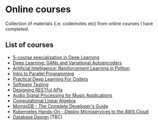 # Online courses

Collection of materials (i.e. code/notes etc) from online courses I have completed.

## List of courses

- [5-course specialization in Deep Learning](https://www.coursera.org/specializations/deep-learning)
- [Deep Learning: GANs and Variational Autoencoders](https://www.udemy.com/deep-learning-gans-and-variational-autoencoders/)
- [Artificial Intelligence: Reinforcement Learning in Python](https://www.udemy.com/artificial-intelligence-reinforcement-learning-in-python/)
- [Intro to Parallel Programming](https://eu.udacity.com/course/intro-to-parallel-programming--cs344)
- [Practical Deep Learning For Coders](https://course.fast.ai/)
- [Software Testing](https://eu.udacity.com/course/software-testing--cs258)
- [Designing RESTful APIs](https://eu.udacity.com/course/designing-restful-apis--ud388)
- [Audio Signal Processing for Music Applications](https://www.coursera.org/learn/audio-signal-processing)
- [Computational Linear Algebra](https://www.fast.ai/2017/07/17/num-lin-alg/)
- [MongoDB - The Complete Developer's Guide](https://www.udemy.com/course/mongodb-the-complete-developers-guide/)
- [Kubernetes Hands-On - Deploy Microservices to the AWS Cloud](https://www.udemy.com/course/kubernetes-microservices/)
- [Database Design](https://www.youtube.com/watch?v=ztHopE5Wnpc&t=321s) (TBC)
